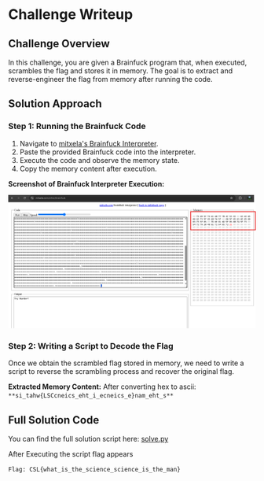 # Challenge Writeup

## Challenge Overview
In this challenge, you are given a Brainfuck program that, when executed, scrambles the flag and stores it in memory. The goal is to extract and reverse-engineer the flag from memory after running the code.

## Solution Approach

### Step 1: Running the Brainfuck Code
1. Navigate to [mitxela's Brainfuck Interpreter](https://mitxela.com/other/brainfuck).
2. Paste the provided Brainfuck code into the interpreter.
3. Execute the code and observe the memory state.
4. Copy the memory content after execution.

**Screenshot of Brainfuck Interpreter Execution:**

![Brainfuck Interpreter Execution](bfinterpreter.png)


### Step 2: Writing a Script to Decode the Flag
Once we obtain the scrambled flag stored in memory, we need to write a script to reverse the scrambling process and recover the original flag.

**Extracted Memory Content:**
After converting hex to ascii:
 ``**si_tahw{LSCcneics_eht_i_ecneics_e}nam_eht_s**``

## Full Solution Code
You can find the full solution script here:
[solve.py](solve.py)

After Executing the script flag appears

``` python
Flag: CSL{what_is_the_science_science_is_the_man}
```

